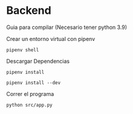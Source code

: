 # Backend
Guia para compilar (Necesario tener python 3.9)

Crear un entorno virtual con pipenv
```
pipenv shell
```

Descargar Dependencias
```
pipenv install
```
```
pipenv install --dev
```

Correr el programa
```
python src/app.py
```
